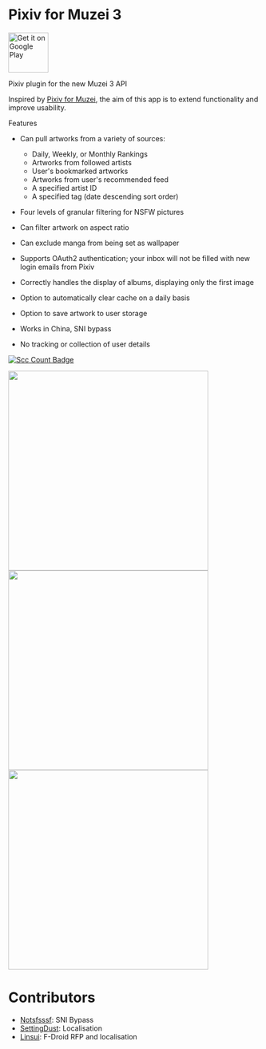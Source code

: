 # Pixiv for Muzei 3

[<img src="https://play.google.com/intl/en_us/badges/images/generic/en_badge_web_generic.png"
      alt="Get it on Google Play"
      height="80">][googlePlay]
      
[googlePlay]: https://play.google.com/store/apps/details?id=com.antony.muzei.pixiv&pcampaignid=MKT-Other-global-all-co-prtnr-py-PartBadge-Mar2515-1

Pixiv plugin for the new Muzei 3 API

Inspired by [Pixiv for Muzei](https://github.com/dahlia/muzei-pixiv), the aim of this app is to extend functionality and improve usability.

Features
  - Can pull artworks from a variety of sources:
    - Daily, Weekly, or Monthly Rankings
    - Artworks from followed artists
    - User's bookmarked artworks
    - Artworks from user's recommended feed
    - A specified artist ID
    - A specified tag (date descending sort order)
  - Four levels of granular filtering for NSFW pictures
  - Can filter artwork on aspect ratio
  - Can exclude manga from being set as wallpaper
  - Supports OAuth2 authentication; your inbox will not be filled with new login emails from Pixiv
  - Correctly handles the display of albums, displaying only the first image
  - Option to automatically clear cache on a daily basis
  - Option to save artwork to user storage
  - Works in China, SNI bypass
  
  - No tracking or collection of user details
  
  [![Scc Count Badge](https://sloc.xyz/github/yellowbluesky/PixivforMuzei3/)](https://github.com/yellowbluesky/PixivforMuzei3/)

<img src="https://github.com/yellowbluesky/PixivforMuzei3/blob/master/fastlane/metadata/android/en-US/images/phoneScreenshots/1.png" width="400"> <img src="https://github.com/yellowbluesky/PixivforMuzei3/blob/master/fastlane/metadata/android/en-US/images/phoneScreenshots/2.png" width="400"> <img src="https://github.com/yellowbluesky/PixivforMuzei3/blob/master/fastlane/metadata/android/en-US/images/phoneScreenshots/3.png" width="400">

# Contributors

- [Notsfsssf](https://github.com/Notsfsssf): SNI Bypass
- [SettingDust](https://github.com/SettingDust): Localisation
- [Linsui](https://github.com/linsui): F-Droid RFP and localisation
